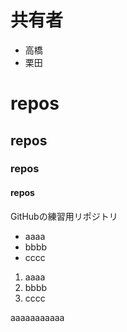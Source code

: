 # 共有者
- 高橋
- 栗田

# repos
## repos
### repos
#### repos
GitHubの練習用リポジトリ

- aaaa
- bbbb
- cccc

1. aaaa
2. bbbb
3. cccc


aaaaaaaaaaa
